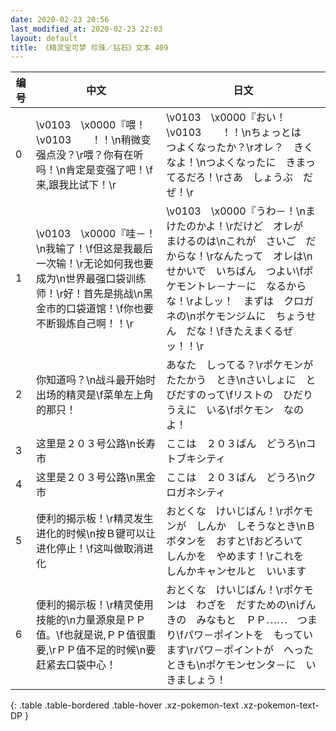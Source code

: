 ```yaml
---
date: 2020-02-23 20:56
last_modified_at: 2020-02-23 22:03
layout: default
title: 《精灵宝可梦 珍珠／钻石》文本 409
---
```

| 编号 | 中文 | 日文 |
| ---- | ---- | ---- |
| 0 | \v0103　\x0000『喂！\v0103　　！！\n稍微变强点没？\r喂？你有在听吗！\n肯定是变强了吧！\f来,跟我比试下！\r | \v0103　\x0000『おい！　\v0103　　！！\nちょっとは　つよくなったか？\rオレ？　きくなよ！\nつよくなったに　きまってるだろ！\rさあ　しょうぶ　だぜ！\r |
| 1 | \v0103　\x0000『哇－！\n我输了！\f但这是我最后一次输！\r无论如何我也要成为\n世界最强口袋训练师！\r好！首先是挑战\n黑金市的口袋道馆！\f你也要不断锻炼自己啊！！\r | \v0103　\x0000『うわ－！\nまけたのかよ！\rだけど　オレが　まけるのは\nこれが　さいご　だからな！\rなんたって　オレは\nせかいで　いちばん　つよい\fポケモントレ－ナ－に　なるからな！\rよしッ！　まずは　クロガネの\nポケモンジムに　ちょうせん　だな！\fきたえまくるぜッ！！\r |
| 2 | 你知道吗？\n战斗最开始时出场的精灵是\f菜单左上角的那只！ | あなた　しってる？\rポケモンが　たたかう　とき\nさいしょに　とびだすのって\fリストの　ひだりうえに　いる\fポケモン　なのよ！ |
| 3 | 这里是２０３号公路\n长寿市 | ここは　２０３ばん　どうろ\nコトブキシティ |
| 4 | 这里是２０３号公路\n黑金市 | ここは　２０３ばん　どうろ\nクロガネシティ |
| 5 | 便利的揭示板！\r精灵发生进化的时候\n按Ｂ键可以让进化停止！\f这叫做取消进化 | おとくな　けいじばん！\rポケモンが　しんか　しそうなとき\nＢボタンを　おすと\fおどろいて　しんかを　やめます！\rこれを　しんかキャンセルと　いいます |
| 6 | 便利的揭示板！\r精灵使用技能的\n力量源泉是ＰＰ值。\f也就是说,ＰＰ值很重要,\rＰＰ值不足的时候\n要赶紧去口袋中心！ | おとくな　けいじばん！\rポケモンは　わざを　だすための\nげんきの　みなもと　ＰＰ⋯⋯　つまり\fパワ－ポイントを　もっています\rパワ－ポイントが　へったときも\nポケモンセンタ－に　いきましょう！ |
{: .table .table-bordered .table-hover .xz-pokemon-text .xz-pokemon-text-DP }